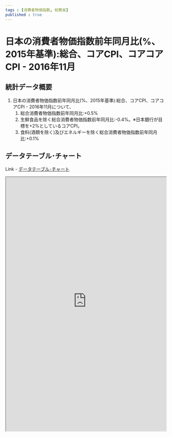 ```yaml
--- 
tags : [消費者物価指数, 総務省] 
published : true
---
```

# 日本の消費者物価指数前年同月比(%、2015年基準):総合、コアCPI、コアコアCPI - 2016年11月
## 統計データ概要
1. 日本の消費者物価指数前年同月比(%、2015年基準):総合、コアCPI、コアコアCPI - 2016年11月について、
	1. 総合消費者物価指数前年同月比:+0.5%
	1. 生鮮食品を除く総合消費者物価指数前年同月比:-0.4%。※日本銀行が目標を+2%としているコアCPI。
	1. 食料(酒類を除く)及びエネルギーを除く総合消費者物価指数前年同月比:+0.1%
	
## データテーブル･チャート
Link - [データテーブル･チャート](http://knowledgevault.saecanet.com/charts/am-consulting.co.jp-consumerpriceindexInJapan.html)
<iframe src="http://knowledgevault.saecanet.com/charts/am-consulting.co.jp-consumerpriceindexInJapan.html" width="100%" height="800px"></iframe>